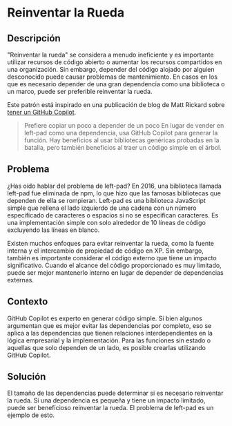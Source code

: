 # Reinventar la Rueda

## Descripción

"Reinventar la rueda" se considera a menudo ineficiente y es importante utilizar recursos de código abierto o aumentar los recursos compartidos en una organización.
Sin embargo, depender del código alojado por alguien desconocido puede causar problemas de mantenimiento.
En casos en los que es necesario depender de una gran dependencia como una biblioteca o un marco, puede ser preferible reinventar la rueda.

Este patrón está inspirado en una publicación de blog de Matt Rickard sobre [tener un GitHub Copilot](https://matt-rickard.com/having-a-copilot).

> Prefiere copiar un poco a depender de un poco
> En lugar de vender en left-pad como una dependencia, usa GitHub Copilot para generar la función.
Hay beneficios al usar bibliotecas genéricas probadas en la batalla, pero también beneficios al traer un código simple en el árbol.

## Problema

¿Has oído hablar del problema de left-pad?
En 2016, una biblioteca llamada left-pad fue eliminada de npm, lo que hizo que las famosas bibliotecas que dependen de ella se rompieran.
Left-pad es una biblioteca JavaScript simple que rellena el lado izquierdo de una cadena con un número especificado de caracteres o espacios si no se especifican caracteres.
Es una implementación simple con solo alrededor de 10 líneas de código excluyendo las líneas en blanco.

Existen muchos enfoques para evitar reinventar la rueda, como la fuente interna y el intercambio de propiedad de código en XP.
Sin embargo, también es importante considerar el código externo que tiene un impacto significativo.
Cuando el alcance del código proporcionado es muy limitado, puede ser mejor mantenerlo interno en lugar de depender de dependencias externas.

## Contexto

GitHub Copilot es experto en generar código simple.
Si bien algunos argumentan que es mejor evitar las dependencias por completo, eso se aplica a las dependencias que tienen relaciones interdependientes en la lógica empresarial y la implementación.
Para las funciones sin estado o aquellas que solo dependen de un lado, es posible crearlas utilizando GitHub Copilot.

## Solución

El tamaño de las dependencias puede determinar si es necesario reinventar la rueda.
Si una dependencia es pequeña y tiene un impacto limitado, puede ser beneficioso reinventar la rueda.
El problema de left-pad es un ejemplo de esto.
